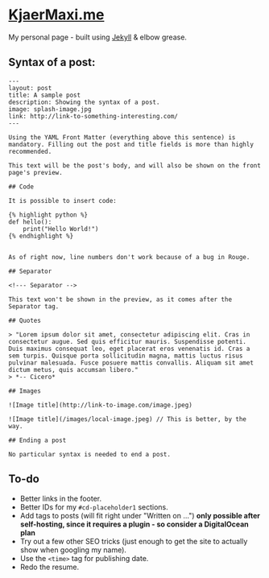 # [KjaerMaxi.me](http://kjaermaxi.me/)

My personal page - built using [Jekyll](http://jekyllrb.com/) & elbow grease.

## Syntax of a post:

    ---
    layout: post
    title: A sample post
    description: Showing the syntax of a post.
    image: splash-image.jpg
    link: http://link-to-something-interesting.com/
    ---

    Using the YAML Front Matter (everything above this sentence) is mandatory. Filling out the post and title fields is more than highly recommended.

    This text will be the post's body, and will also be shown on the front page's preview.
    
    ## Code
    
    It is possible to insert code:
    
    {% highlight python %}
    def hello():
        print("Hello World!")
    {% endhighlight %}
    
    
    As of right now, line numbers don't work because of a bug in Rouge.

    ## Separator
    
    <!--- Separator -->

    This text won't be shown in the preview, as it comes after the Separator tag.
    
    ## Quotes
    
    > "Lorem ipsum dolor sit amet, consectetur adipiscing elit. Cras in consectetur augue. Sed quis efficitur mauris. Suspendisse potenti. Duis maximus consequat leo, eget placerat eros venenatis id. Cras a sem turpis. Quisque porta sollicitudin magna, mattis luctus risus pulvinar malesuada. Fusce posuere mattis convallis. Aliquam sit amet dictum metus, quis accumsan libero."  
    > *-- Cicero*

    ## Images
    
    ![Image title](http://link-to-image.com/image.jpeg)
    
    ![Image title](/images/local-image.jpeg) // This is better, by the way.
    
    ## Ending a post
    
    No particular syntax is needed to end a post.

## To-do

- Better links in the footer.
- Better IDs for my `#cd-placeholder1` sections.
- Add tags to posts (will fit right under "Written on ...") **only possible after self-hosting, since it requires a plugin - so consider a DigitalOcean plan**
- Try out a few other SEO tricks (just enough to get the site to actually show when googling my name).
- Use the `<time>` tag for publishing date.
- Redo the resume.